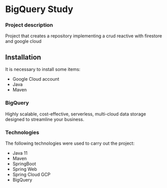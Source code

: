 # BigQuery Study

### Project description
Project that creates a repository implementing a crud reactive with firestore and google cloud


## Installation ##

It is necessary to install some items:
- Google Cloud account
- Java
- Maven

### BigQuery
Highly scalable, cost-effective, serverless, multi-cloud data storage designed to streamline your business.

### Technologies

The following technologies were used to carry out the project:
- Java 11
- Maven
- SpringBoot
- Spring Web
- Spring Cloud GCP
- BigQuery
